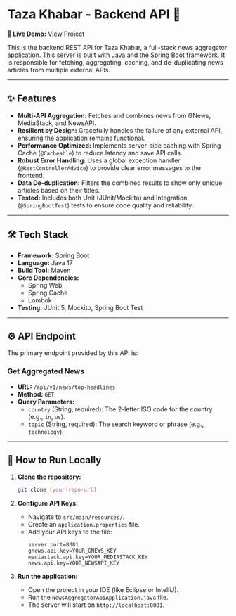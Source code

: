 # Taza Khabar - Backend API 📰

**🔴 Live Demo:** [View Project](https://taza-khabar-ui.vercel.app/)

This is the backend REST API for Taza Khabar, a full-stack news aggregator application. This server is built with Java and the Spring Boot framework. It is responsible for fetching, aggregating, caching, and de-duplicating news articles from multiple external APIs.

---

## ✨ Features

-   **Multi-API Aggregation:** Fetches and combines news from GNews, MediaStack, and NewsAPI.
-   **Resilient by Design:** Gracefully handles the failure of any external API, ensuring the application remains functional.
-   **Performance Optimized:** Implements server-side caching with Spring Cache (`@Cacheable`) to reduce latency and save API calls.
-   **Robust Error Handling:** Uses a global exception handler (`@RestControllerAdvice`) to provide clear error messages to the frontend.
-   **Data De-duplication:** Filters the combined results to show only unique articles based on their titles.
-   **Tested:** Includes both Unit (JUnit/Mockito) and Integration (`@SpringBootTest`) tests to ensure code quality and reliability.

---

## 🛠️ Tech Stack

-   **Framework:** Spring Boot
-   **Language:** Java 17
-   **Build Tool:** Maven
-   **Core Dependencies:**
    -   Spring Web
    -   Spring Cache
    -   Lombok
-   **Testing:** JUnit 5, Mockito, Spring Boot Test

---

## ⚙️ API Endpoint

The primary endpoint provided by this API is:

### Get Aggregated News

-   **URL:** `/api/v1/news/top-headlines`
-   **Method:** `GET`
-   **Query Parameters:**
    -   `country` (String, required): The 2-letter ISO code for the country (e.g., `in`, `us`).
    -   `topic` (String, required): The search keyword or phrase (e.g., `technology`).

---

## 🚀 How to Run Locally

1.  **Clone the repository:**
    ```bash
    git clone [your-repo-url]
    ```

2.  **Configure API Keys:**
    -   Navigate to `src/main/resources/`.
    -   Create an `application.properties` file.
    -   Add your API keys to the file:
        ```properties
        server.port=8081
        gnews.api.key=YOUR_GNEWS_KEY
        mediastack.api.key=YOUR_MEDIASTACK_KEY
        news.api.key=YOUR_NEWSAPI_KEY
        ```

3.  **Run the application:**
    -   Open the project in your IDE (like Eclipse or IntelliJ).
    -   Run the `NewsAggregatorApiApplication.java` file.
    -   The server will start on `http://localhost:8081`.
